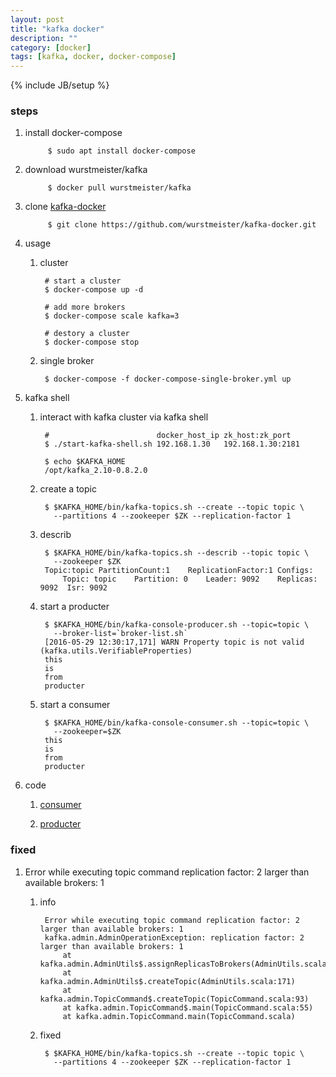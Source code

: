 ```yaml
---
layout: post
title: "kafka docker"
description: ""
category: [docker]
tags: [kafka, docker, docker-compose]
---
```

{% include JB/setup %}


### steps

1. install docker-compose

            $ sudo apt install docker-compose

1. download wurstmeister/kafka

            $ docker pull wurstmeister/kafka

1. clone [kafka-docker](https://github.com/wurstmeister/kafka-docker)

            $ git clone https://github.com/wurstmeister/kafka-docker.git

1. usage

    1. cluster

            # start a cluster
            $ docker-compose up -d

            # add more brokers
            $ docker-compose scale kafka=3

            # destory a cluster
            $ docker-compose stop

    1. single broker

            $ docker-compose -f docker-compose-single-broker.yml up

1. kafka shell

    1. interact with kafka cluster via kafka shell

            #                        docker_host_ip zk_host:zk_port
            $ ./start-kafka-shell.sh 192.168.1.30   192.168.1.30:2181

            $ echo $KAFKA_HOME
            /opt/kafka_2.10-0.8.2.0

    1. create a topic

            $ $KAFKA_HOME/bin/kafka-topics.sh --create --topic topic \
              --partitions 4 --zookeeper $ZK --replication-factor 1

    1. describ

            $ $KAFKA_HOME/bin/kafka-topics.sh --describ --topic topic \
              --zookeeper $ZK
            Topic:topic PartitionCount:1    ReplicationFactor:1 Configs:
                Topic: topic    Partition: 0    Leader: 9092    Replicas: 9092  Isr: 9092

    1. start a producter

            $ $KAFKA_HOME/bin/kafka-console-producer.sh --topic=topic \
              --broker-list=`broker-list.sh`
            [2016-05-29 12:30:17,171] WARN Property topic is not valid (kafka.utils.VerifiableProperties)
            this
            is
            from
            producter


    1. start a consumer

            $ $KAFKA_HOME/bin/kafka-console-consumer.sh --topic=topic \
              --zookeeper=$ZK
            this
            is
            from
            producter

1. code

    1. [consumer](https://github.com/gree2/hobby/blob/master/python/p.kafka/kafka.consumer.py)

    1. [producter](https://github.com/gree2/hobby/blob/master/python/p.kafka/kafka.producter.py)

### fixed

1. Error while executing topic command replication factor: 2 larger than available brokers: 1

    1. info

            Error while executing topic command replication factor: 2 larger than available brokers: 1
            kafka.admin.AdminOperationException: replication factor: 2 larger than available brokers: 1
                at kafka.admin.AdminUtils$.assignReplicasToBrokers(AdminUtils.scala:70)
                at kafka.admin.AdminUtils$.createTopic(AdminUtils.scala:171)
                at kafka.admin.TopicCommand$.createTopic(TopicCommand.scala:93)
                at kafka.admin.TopicCommand$.main(TopicCommand.scala:55)
                at kafka.admin.TopicCommand.main(TopicCommand.scala)

    1. fixed

            $ $KAFKA_HOME/bin/kafka-topics.sh --create --topic topic \
              --partitions 4 --zookeeper $ZK --replication-factor 1
